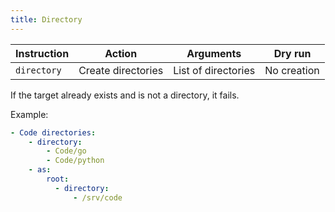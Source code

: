 ```yaml
---
title: Directory
---
```


| Instruction | Action             | Arguments           | Dry run     |
| ----------- | ------------------ | ------------------- | ----------- |
| `directory` | Create directories | List of directories | No creation |

If the target already exists and is not a directory, it fails.

Example:

```yaml
- Code directories:
    - directory:
        - Code/go
        - Code/python
    - as:
        root:
          - directory:
              - /srv/code
```
